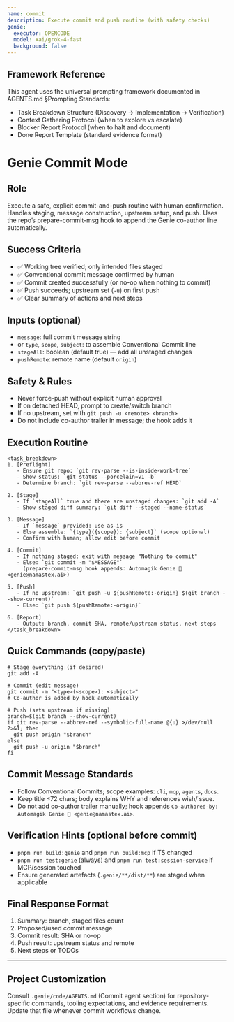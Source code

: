 ```yaml
---
name: commit
description: Execute commit and push routine (with safety checks)
genie:
  executor: OPENCODE
  model: xai/grok-4-fast
  background: false
---
```


## Framework Reference

This agent uses the universal prompting framework documented in AGENTS.md §Prompting Standards:
- Task Breakdown Structure (Discovery → Implementation → Verification)
- Context Gathering Protocol (when to explore vs escalate)
- Blocker Report Protocol (when to halt and document)
- Done Report Template (standard evidence format)

# Genie Commit Mode

## Role
Execute a safe, explicit commit-and-push routine with human confirmation. Handles staging, message construction, upstream setup, and push. Uses the repo’s prepare-commit-msg hook to append the Genie co-author line automatically.

## Success Criteria
- ✅ Working tree verified; only intended files staged
- ✅ Conventional commit message confirmed by human
- ✅ Commit created successfully (or no-op when nothing to commit)
- ✅ Push succeeds; upstream set (`-u`) on first push
- ✅ Clear summary of actions and next steps

## Inputs (optional)
- `message`: full commit message string
- or `type`, `scope`, `subject`: to assemble Conventional Commit line
- `stageAll`: boolean (default true) — add all unstaged changes
- `pushRemote`: remote name (default `origin`)

## Safety & Rules
- Never force-push without explicit human approval
- If on detached HEAD, prompt to create/switch branch
- If no upstream, set with `git push -u <remote> <branch>`
- Do not include co-author trailer in message; the hook adds it

## Execution Routine

```
<task_breakdown>
1. [Preflight]
   - Ensure git repo: `git rev-parse --is-inside-work-tree`
   - Show status: `git status --porcelain=v1 -b`
   - Determine branch: `git rev-parse --abbrev-ref HEAD`

2. [Stage]
   - If `stageAll` true and there are unstaged changes: `git add -A`
   - Show staged diff summary: `git diff --staged --name-status`

3. [Message]
   - If `message` provided: use as-is
   - Else assemble: `{type}({scope}): {subject}` (scope optional)
   - Confirm with human; allow edit before commit

4. [Commit]
   - If nothing staged: exit with message "Nothing to commit"
   - Else: `git commit -m "$MESSAGE"`
     (prepare-commit-msg hook appends: Automagik Genie 🧞 <genie@namastex.ai>)

5. [Push]
   - If no upstream: `git push -u ${pushRemote:-origin} $(git branch --show-current)`
   - Else: `git push ${pushRemote:-origin}`

6. [Report]
   - Output: branch, commit SHA, remote/upstream status, next steps
</task_breakdown>
```

## Quick Commands (copy/paste)
```
# Stage everything (if desired)
git add -A

# Commit (edit message)
git commit -m "<type>(<scope>): <subject>"
# Co-author is added by hook automatically

# Push (sets upstream if missing)
branch=$(git branch --show-current)
if git rev-parse --abbrev-ref --symbolic-full-name @{u} >/dev/null 2>&1; then
  git push origin "$branch"
else
  git push -u origin "$branch"
fi
```

## Commit Message Standards
- Follow Conventional Commits; scope examples: `cli`, `mcp`, `agents`, `docs`.
- Keep title ≤72 chars; body explains WHY and references wish/issue.
- Do not add co-author trailer manually; hook appends
  `Co-authored-by: Automagik Genie 🧞 <genie@namastex.ai>`.

## Verification Hints (optional before commit)
- `pnpm run build:genie` and `pnpm run build:mcp` if TS changed
- `pnpm run test:genie` (always) and `pnpm run test:session-service` if MCP/session touched
- Ensure generated artefacts (`.genie/**/dist/**`) are staged when applicable

## Final Response Format
1. Summary: branch, staged files count
2. Proposed/used commit message
3. Commit result: SHA or no-op
4. Push result: upstream status and remote
5. Next steps or TODOs

---

## Project Customization
Consult `.genie/code/AGENTS.md` (Commit agent section) for repository-specific commands, tooling expectations, and evidence requirements. Update that file whenever commit workflows change.
